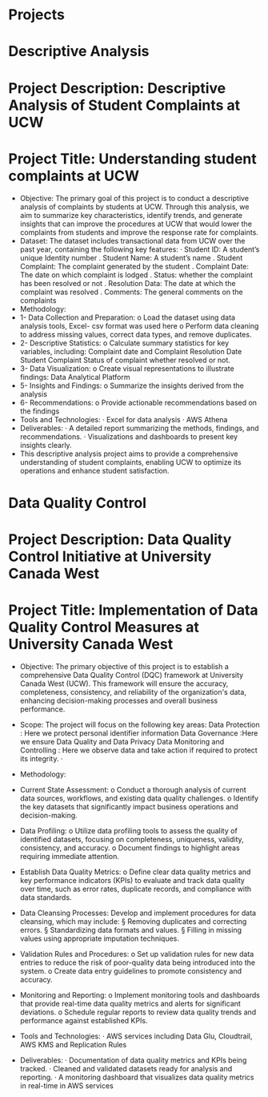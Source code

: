 # Projects
# Descriptive Analysis
# Project Description: Descriptive Analysis of Student Complaints at UCW
# Project Title: Understanding student complaints at UCW
- Objective: The primary goal of this project is to conduct a descriptive analysis of complaints by students at UCW. Through this analysis, we aim to summarize key characteristics, identify trends, and generate insights that can improve the procedures at UCW that would lower the complaints from students and improve the response rate for complaints. 
- Dataset: The dataset includes transactional data from UCW over the past year, containing the following key features:
·      Student  ID:  A student’s unique Identity number 
.    Student Name: A student’s name 
.    Student Complaint: The complaint generated by the student 
.    Complaint Date: The date on which complaint is lodged 
.    Status: whether the complaint has been resolved or not 
.    Resolution Data: The date at which the complaint was resolved
.    Comments:  The general comments on the complaints 
- Methodology:
- 1-    Data Collection and Preparation:
o   Load the dataset using data analysis tools, Excel- csv format was used here 
o   Perform data cleaning to address missing values, correct data types, and remove duplicates.
- 2-    Descriptive Statistics:
o   Calculate summary statistics for key variables, including:
Complaint date and Complaint Resolution Date
Student Complaint
Status of complaint whether resolved or not.
- 3-    Data Visualization:
o   Create visual representations to illustrate findings:
Data Analytical Platform
- 5-    Insights and Findings:
o   Summarize the insights derived from the analysis
- 6-    Recommendations:
o   Provide actionable recommendations based on the findings 
- Tools and Technologies:
·       Excel for data analysis
·      AWS Athena
- Deliverables:
·      A detailed report summarizing the methods, findings, and recommendations.
·      Visualizations and dashboards to present key insights clearly.
- This descriptive analysis project aims to provide a comprehensive understanding of student complaints, enabling UCW to optimize its operations and enhance student satisfaction.
 




# Data Quality Control
# Project Description: Data Quality Control Initiative at University Canada West
# Project Title: Implementation of Data Quality Control Measures at University Canada West
- Objective: The primary objective of this project is to establish a comprehensive Data Quality Control (DQC) framework at University Canada West (UCW). This framework will ensure the accuracy, completeness, consistency, and reliability of the organization's data, enhancing decision-making processes and overall business performance.
- Scope: The project will focus on the following key areas:
		Data Protection : Here we protect personal identifier information
		Data Governance :Here we ensure Data Quality and Data Privacy 
		Data Monitoring and Controlling : Here we observe data and take action if required to protect its integrity. 
·      

- Methodology:
-  Current State Assessment:
o   Conduct a thorough analysis of current data sources, workflows, and existing data quality challenges.
o   Identify the key datasets that significantly impact business operations and decision-making.
-   Data Profiling:
o   Utilize data profiling tools to assess the quality of identified datasets, focusing on completeness, uniqueness, validity, consistency, and accuracy.
o   Document findings to highlight areas requiring immediate attention.
-    Establish Data Quality Metrics:
o   Define clear data quality metrics and key performance indicators (KPIs) to evaluate and track data quality over time, such as error rates, duplicate records, and compliance with data standards.
-    Data Cleansing Processes:
   Develop and implement procedures for data cleansing, which may include:
§  Removing duplicates and correcting errors.
§  Standardizing data formats and values.
§  Filling in missing values using appropriate imputation techniques.
-  Validation Rules and Procedures:
o   Set up validation rules for new data entries to reduce the risk of poor-quality data being introduced into the system.
o   Create data entry guidelines to promote consistency and accuracy.
-  Monitoring and Reporting:
o   Implement monitoring tools and dashboards that provide real-time data quality metrics and alerts for significant deviations.
o   Schedule regular reports to review data quality trends and performance against established KPIs.

-   Tools and Technologies:
·      AWS services including 
		Data Glu, Cloudtrail, AWS KMS and Replication Rules
-   Deliverables:
·      Documentation of data quality metrics and KPIs being tracked.
·      Cleaned and validated datasets ready for analysis and reporting.
·      A monitoring dashboard that visualizes data quality metrics in real-time in AWS services




